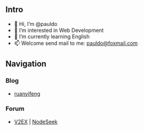 ## Intro

- 👋 Hi, I’m @pauldo
- 👀 I’m interested in Web Development
- 🌱 I’m currently learning English
- 📫 Welcome send mail to me: pauldo@foxmail.com

## Navigation

### Blog

- [ruanyifeng](https://www.ruanyifeng.com/blog/)

### Forum

- [V2EX](https://v2ex.com/) | [NodeSeek](https://www.nodeseek.com/)

<!---
pauldo/pauldo is a ✨ special ✨ repository because its `README.md` (this file) appears on your GitHub profile.
You can click the Preview link to take a look at your changes.
--->
